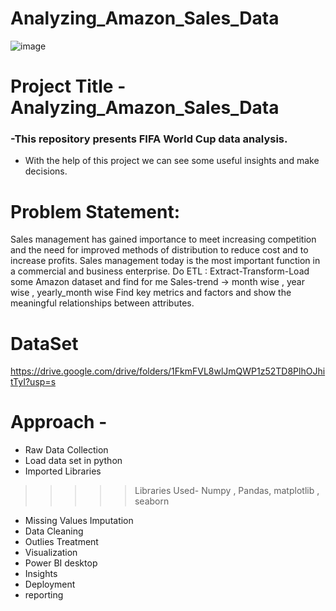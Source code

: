 # Analyzing_Amazon_Sales_Data

![image](https://user-images.githubusercontent.com/122156209/226376503-6c069e0f-4c6a-4448-9a0f-f5f1bf966174.png)

# Project Title - Analyzing_Amazon_Sales_Data
### -This repository presents FIFA World Cup data analysis.
- With the help of this project we can see some useful insights and make decisions.

# Problem Statement:
Sales management has gained importance to meet increasing competition and the need for improved methods of distribution to reduce cost and to increase profits. Sales
management today is the most important function in a commercial and business enterprise.
Do ETL : Extract-Transform-Load some Amazon dataset and find for me
Sales-trend -> month wise , year wise , yearly_month wise
Find key metrics and factors and show the meaningful relationships between attributes.


# DataSet
 https://drive.google.com/drive/folders/1FkmFVL8wlJmQWP1z52TD8PlhOJhitTyI?usp=s

# Approach -
 - Raw Data Collection
 - Load data set in python 
 - Imported Libraries
 >>>>> Libraries Used- Numpy , Pandas, matplotlib , seaborn
 
 - Missing Values Imputation
 - Data Cleaning 
 - Outlies Treatment
 - Visualization 
 - Power BI desktop
 - Insights
 - Deployment
 - reporting 
 
 
 
 
 
